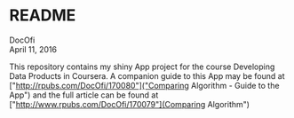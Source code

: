 # README
DocOfi  
April 11, 2016  

This repository contains my shiny App project for the course Developing Data Products in Coursera.  A companion guide to this App may be found at ["http://rpubs.com/DocOfi/170080"]("Comparing Algorithm - Guide to the App") and the full article can be found at ["http://www.rpubs.com/DocOfi/170079"](Comparing Algorithm")

